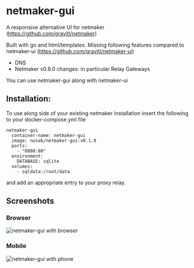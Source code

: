 # netmaker-gui
A responsive alternative UI for netmaker (https://github.com/gravitl/netmaker)

Built with go and html/templates.
Missing following features compared to netmaker-ui (https://github.com/gravitl/netmaker-ui)
- DNS
- Netmaker v0.8.0 changes: in particular Relay Gateways 

You can use netmaker-gui along with netmaker-ui

## Installation:
To use along side of your existing netmaker installation insert the following to your docker-compose.yml file

```
netmaker-gui
  container-name: netmaker-gui
  image: nusak/netmaker-gui:v0.1.0
  ports:
    - "8888:80"
  environment:
    DATABASE: sqlite
  volumes:
    - sqldata:/root/data
```

and add an appropriate entry to your proxy relay.

## Screenshots
### Browser
![netmaker-gui with browser](https://github.com/mattkasun/netmaker-gui/raw/develop/screenshots/netmaker-gui-browser.png "Netmaker-GUI with Browser")

### Mobile
![netmaker-gui with phone](https://github.com/mattkasun/netmaker-gui/raw/develop/screenshots/netmaker-gui-phone.png "Netmaker-GUI with Phone")
